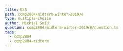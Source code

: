 ```yaml
---
title: N/A
path: comp2804/midterm-winter-2019/8
type: multiple-choice
author: Michiel Smid
question: comp2804/midterm-winter-2019/8/question.ts
tags:
  - comp2804
  - comp2804-midterm
---
```

